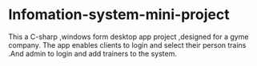 # Infomation-system-mini-project
This a C-sharp ,windows form desktop app project ,designed for a gyme company. The app enables clients to login and select their person trains .And admin to login and add trainers to the system.
